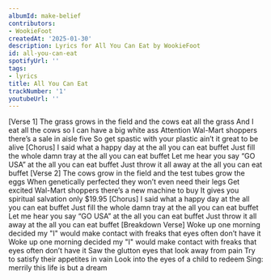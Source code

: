 ```yaml
---
albumId: make-belief
contributors:
- WookieFoot
createdAt: '2025-01-30'
description: Lyrics for All You Can Eat by WookieFoot
id: all-you-can-eat
spotifyUrl: ''
tags:
- lyrics
title: All You Can Eat
trackNumber: '1'
youtubeUrl: ''
---
```


[Verse 1]
The grass grows in the field and the cows eat all the grass
And I eat all the cows so I can have a big white ass
Attention Wal-Mart shoppers there’s a sale in aisle five
So get spastic with your plastic ain’t it great to be alive
[Chorus]
I said what a happy day at the all you can eat buffet
Just fill the whole damn tray at the all you can eat buffet
Let me hear you say “GO USA” at the all you can eat buffet
Just throw it all away at the all you can eat buffet
[Verse 2]
The cows grow in the field and the test tubes grow the eggs
When genetically perfected they won’t even need their legs
Get excited Wal-Mart shoppers there’s a new machine to buy
It gives you spiritual salvation only $19.95
[Chorus]
I said what a happy day at the all you can eat buffet
Just fill the whole damn tray at the all you can eat buffet
Let me hear you say “GO USA” at the all you can eat buffet
Just throw it all away at the all you can eat buffet
[Breakdown Verse]
Woke up one morning decided my "I" would make contact with
freaks that eyes often don’t have it
Woke up one morning decided my "I" would make contact with
freaks that eyes often don’t have it
Saw the glutton eyes that look away from pain
Try to satisfy their appetites in vain
Look into the eyes of a child to redeem
Sing: merrily this life is but a dream